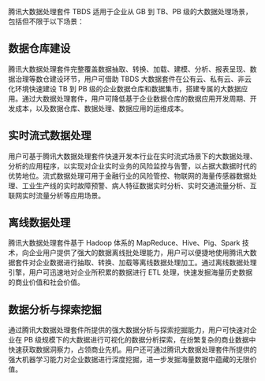 腾讯大数据处理套件 TBDS 适用于企业从 GB 到 TB、PB 级的大数据处理场景，包括但不限于以下场景：

## 数据仓库建设
腾讯大数据处理套件完整覆盖数据抽取、转换、加载、建模、分析、报表呈现、数据治理等数仓建设环节，用户可借助 TBDS 大数据套件在公有云、私有云、非云化环境快速建设 TB 到 PB 级的企业数据仓库和数据集市，搭建专属的大数据应用。通过大数据处理套件，用户可降低基于企业数据仓库的数据应用开发周期、开发成本，以及数据仓库、数据处理、数据应用的运维成本。

## 实时流式数据处理
用户可基于腾讯大数据处理套件快速开发本行业在实时流式场景下的大数据处理、分析的应用程序，以实现对企业实时业务的风险监控与告警，以占据大数据时代的优势地位。流式数据处理可用于金融行业的风险管控、物联网的海量传感器数据处理、工业生产线的实时故障预警、病人特征数据实时分析、实时交通流量分析、互联网实时流量分析等应用场景。

## 离线数据处理
腾讯大数据处理套件基于 Hadoop 体系的 MapReduce、Hive、Pig、Spark 技术，向企业用户提供了强大的数据离线批处理能力，用户可以便捷地使用腾讯大数据套件对企业数据进行抽取、转换、加载等离线数据处理加工。通过离线数据处理引擎，用户可迅速地对企业所积累的数据进行 ETL 处理，快速发掘海量历史数据的商业价值和社会价值。

## 数据分析与探索挖掘
通过腾讯大数据处理套件所提供的强大数据分析与探索挖掘能力，用户可快速对企业在 PB 级规模下的大数据进行可视化的数据分析探索，在纷繁复杂的商业数据中快速获取数据洞察力，占领商业先机。用户还可通过腾讯大数据处理套件所提供的强大机器学习能力对企业数据进行深度挖掘，进一步发掘海量数据中蕴藏的无限价值。
